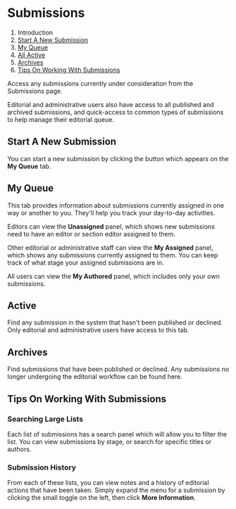 # Submissions

1. Introduction
2. [Start A New Submission](submissions.md#new-submission)
3. [My Queue](submissions.md#my-queue)
4. [All Active](submissions.md#active)
5. [Archives](submissions.md#archives)
6. [Tips On Working With Submissions](submissions.md#tips)

Access any submissions currently under consideration from the Submissions page.

Editorial and administrative users also have access to all published and archived submissions, and quick-access to common types of submissions to help manage their editorial queue.

## <a name="new-submission"></a>Start A New Submission

You can start a new submission by clicking the button which appears on the **My Queue** tab.

## <a name="my-queue"></a>My Queue

This tab provides information about submissions currently assigned in one way or another to you. They'll help you track your day-to-day activities.

Editors can view the **Unassigned** panel, which shows new submissions need to have an editor or section editor assigned to them.

Other editorial or administrative staff can view the **My Assigned** panel, which shows any submissions currently assigned to them. You can keep track of what stage your assigned submissions are in.

All users can view the **My Authored** panel, which includes only your own submissions.

## <a name="active"></a>Active

Find any submission in the system that hasn't been published or declined. Only editorial and administrative users have access to this tab.

## <a name="archives"></a>Archives

Find submissions that have been published or declined. Any submissions no longer undergoing the editorial workflow can be found here.

## <a name="tips"></a>Tips On Working With Submissions

### Searching Large Lists

Each list of submissions has a search panel which will allow you to filter the list. You can view submissions by stage, or search for specific titles or authors.

### Submission History

From each of these lists, you can view notes and a history of editorial actions that have been taken. Simply expand the menu for a submission by clicking the small toggle on the left, then click **More Information**.
